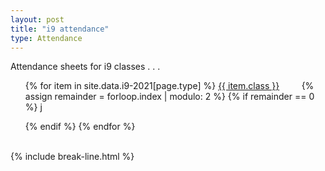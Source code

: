 ```yaml
---
layout: post
title: "i9 attendance"
type: Attendance
---
```


Attendance sheets for i9 classes . . .

<div class="wrap">
  <ul style="list-style: none;">
    {% for item in site.data.i9-2021[page.type] %}
      <a href="{{ item.link }}" class="stitches_btn">{{ item.class }}</a>
      &nbsp; &nbsp; &nbsp; &nbsp;
      {% assign remainder = forloop.index | modulo: 2 %}
      {% if remainder == 0 %} 
        j</ul>
        <ul style="list-style: none;">
      {% endif %}
    {% endfor %}
  </ul>
</div>
<br>
{% include break-line.html %}
